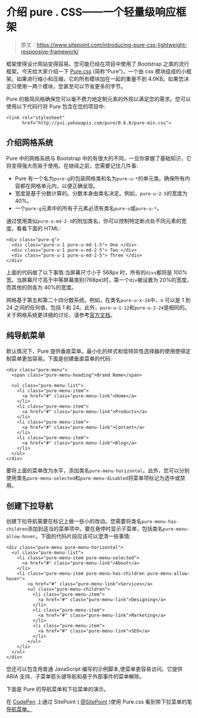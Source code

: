 # 介绍 pure . CSS——一个轻量级响应框架

> 原文：<https://www.sitepoint.com/introducing-pure-css-lightweight-responsive-framework/>

框架使得设计网站变得容易。您可能已经在项目中使用了 Bootstrap 之类的流行框架。今天给大家介绍一下 [Pure.css](http://purecss.io/) (简称“Pure”)，一个由 css 模块组成的小框架。如果进行缩小和压缩，它的所有模块加在一起的重量不到 4.0KB。如果您决定只使用一两个模块，您甚至可以节省更多的字节。

Pure 的极简风格确保您可以毫不费力地定制元素的外观以满足您的需求。您可以使用以下代码行将 Pure 包含在您的项目中:

```
<link rel="stylesheet"
      href="http://yui.yahooapis.com/pure/0.6.0/pure-min.css">
```

## 介绍网格系统

Pure 中的网格系统与 Bootstrap 中的有很大的不同，一旦你掌握了基础知识，它将变得强大而易于使用。在继续之前，您需要记住几件事:

*   Pure 有一个名为`pure-g`的包装网格类和名为`pure-u-*`的单元类。确保所有内容都在网格单元内，以便正确呈现。
*   宽度是基于分数计算的。分数本身由类名决定。例如，`pure-u-2-5`的宽度为 40%。
*   一个`pure-g`元素中的所有子元素必须有类名`pure-u`或`pure-u-*`。

通过使用类似`pure-u-md-2-3`的附加类名，你可以控制特定断点处不同元素的宽度。看看下面的 HTML:

```
<div class="pure-g">
  <div class="pure-u-1 pure-u-md-1-5"> One </div>
  <div class="pure-u-1 pure-u-md-2-5"> Two </div>
  <div class="pure-u-1 pure-u-md-2-5"> Three </div>
</div>
```

上面的代码做了以下事情:当屏幕尺寸小于 568px 时，所有的`divs`都将是 100%宽。当屏幕尺寸高于中等屏幕类别(768px)时，第一个`div`被设置为 20%的宽度，而其他的则各为 40%的宽度。

网格基于第五和第二十四分数系统。例如，在类名`pure-u-x-24`中，x 可以是 1 到 24 之间的任何值，包括 1 和 24。此外，`pure-u-1-12`和`pure-u-2-24`是相同的。关于网格系统更详细的讨论，请参考[官方文档](http://purecss.io/grids/)。

## 纯导航菜单

默认情况下，Pure 提供垂直菜单。最小化的样式和低特异性选择器的使用使得定制菜单更加容易。下面是创建垂直菜单的代码:

```
<div class="pure-menu">
  <span class="pure-menu-heading">Brand Name</span>

  <ul class="pure-menu-list">
    <li class="pure-menu-item">
      <a href="#" class="pure-menu-link">Home</a>
    </li>
    <li class="pure-menu-item">
      <a href="#" class="pure-menu-link">Products</a>
    </li>
    <li class="pure-menu-item">
      <a href="#" class="pure-menu-link">Contant</a>
    </li>
    <li class="pure-menu-item">
      <a href="#" class="pure-menu-link">Blog</a>
    </li>
  </ul>
</div>
```

要将上面的菜单改为水平，添加类名`pure-menu-horizontal`。此外，您可以分别使用类名`pure-menu-selected`和`pure-menu-disabled`将菜单项标记为选中或禁用。

## 创建下拉导航

创建下拉导航需要在标记上做一些小的改动。您需要将类名`pure-menu-has-children`添加到适当的菜单项中。要在悬停时显示子菜单，包括类名`pure-menu-allow-hover`。下面的代码片段应该可以澄清一些事情:

```
<div class="pure-menu pure-menu-horizontal">
  <ul class="pure-menu-list">
    <li class="pure-menu-item pure-menu-selected">
      <a href="#" class="pure-menu-link">About</a>
    </li>
    <li class="pure-menu-item pure-menu-has-children pure-menu-allow-hover">
        <a href="#" class="pure-menu-link">Services</a>
        <ul class="pure-menu-children">
          <li class="pure-menu-item">
            <a href="#" class="pure-menu-link">Designing</a>
          </li>
          <li class="pure-menu-item">
            <a href="#" class="pure-menu-link">Marketing</a>
          </li>
          <li class="pure-menu-item">
            <a href="#" class="pure-menu-link">SEO</a>
          </li>
        </ul>
    </li>
  </ul>
</div>
```

您还可以包含用普通 JavaScript 编写的示例脚本,使菜单更容易访问。它提供 ARIA 支持、子菜单箭头键导航和基于外部事件的菜单解除。

下面是 Pure 的导航菜单和下拉菜单的演示。

在 [CodePen](http://codepen.io) 上通过 SitePoint ( [@SitePoint](http://codepen.io/SitePoint) )使用 Pure.css 看到带下拉菜单的笔[导航菜单。](http://codepen.io/SitePoint/pen/YXQeNw/)